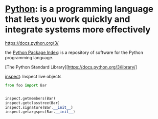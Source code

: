 # [Python](https://www.python.org): is a programming language that lets you work quickly and integrate systems more effectively

<https://docs.python.org/3/>

the [Python Package Index](https://pypi.org): is a repository of software for the Python programming language.

[The Python Standard Library][https://docs.python.org/3/library/]

[inspect](https://docs.python.org/3/library/inspect.html): Inspect live objects

```py
from foo import Bar


inspect.getmembers(Bar)
inspect.getclasstree(Bar)
inspect.signature(Bar.__init__)
inspect.getargspec(Bar.__init__)
```
